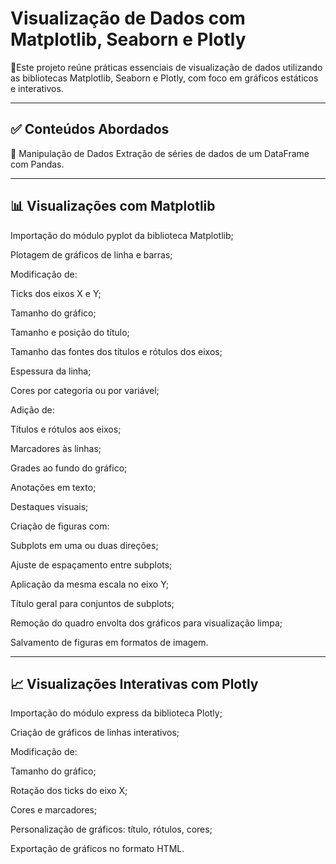 # Visualização de Dados com Matplotlib, Seaborn e Plotly

📌Este projeto reúne práticas essenciais de visualização de dados utilizando as bibliotecas Matplotlib, Seaborn e Plotly, com foco em gráficos estáticos e interativos.
___

## ✅ Conteúdos Abordados
📌 Manipulação de Dados
Extração de séries de dados de um DataFrame com Pandas.
___

## 📊 Visualizações com Matplotlib
Importação do módulo pyplot da biblioteca Matplotlib;

Plotagem de gráficos de linha e barras;

Modificação de:

Ticks dos eixos X e Y;

Tamanho do gráfico;

Tamanho e posição do título;

Tamanho das fontes dos títulos e rótulos dos eixos;

Espessura da linha;

Cores por categoria ou por variável;

Adição de:

Títulos e rótulos aos eixos;

Marcadores às linhas;

Grades ao fundo do gráfico;

Anotações em texto;

Destaques visuais;

Criação de figuras com:

Subplots em uma ou duas direções;

Ajuste de espaçamento entre subplots;

Aplicação da mesma escala no eixo Y;

Título geral para conjuntos de subplots;

Remoção do quadro envolta dos gráficos para visualização limpa;

Salvamento de figuras em formatos de imagem.
___

## 📈 Visualizações Interativas com Plotly
Importação do módulo express da biblioteca Plotly;

Criação de gráficos de linhas interativos;

Modificação de:

Tamanho do gráfico;

Rotação dos ticks do eixo X;

Cores e marcadores;

Personalização de gráficos: título, rótulos, cores;

Exportação de gráficos no formato HTML.
